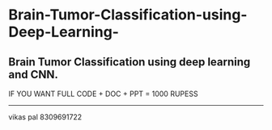 # Brain-Tumor-Classification-using-Deep-Learning-
Brain Tumor Classification using deep learning and CNN.
----------------------------------------------------------

IF YOU WANT FULL CODE + DOC + PPT = 1000 RUPESS

----------------------------------------------------------

vikas pal 
8309691722

